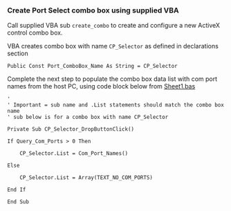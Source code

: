 
### Create Port Select combo box using supplied VBA

Call supplied VBA sub `create_combo` to create and configure a new ActiveX control combo box. 

VBA creates combo box with name `CP_Selector` as defined in declarations section

`Public Const Port_ComboBox_Name As String = CP_Selector`

Complete the next step to populate the combo box data list with com port names from the host PC, using code block below 
from [Sheet1.bas](Sheet1.bas)

```
'
' Important = sub name and .List statements should match the combo box name
' sub below is for a combo box with name CP_Selector

Private Sub CP_Selector_DropButtonClick()

If Query_Com_Ports > 0 Then

    CP_Selector.List = Com_Port_Names()

Else

    CP_Selector.List = Array(TEXT_NO_COM_PORTS)

End If

End Sub

```
